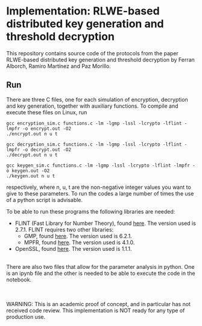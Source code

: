 # Implementation: RLWE-based distributed key generation and threshold decryption

This repository contains source code of the protocols from the paper RLWE-based distributed key generation and threshold decryption by Ferran Alborch, Ramiro Martínez and Paz Morillo.

## Run

There are three C files, one for each simulation of encryption, decryption and key generation, together with auxiliary functions. To compile and execute these files on Linux, run
```
gcc encryption_sim.c functions.c -lm -lgmp -lssl -lcrypto -lflint -lmpfr -o encrypt.out -O2
./encrypt.out n u t

gcc decryption_sim.c functions.c -lm -lgmp -lssl -lcrypto -lflint -lmpfr -o decrypt.out -O2
./decrypt.out n u t

gcc keygen_sim.c functions.c -lm -lgmp -lssl -lcrypto -lflint -lmpfr -o keygen.out -O2
./keygen.out n u t
```
respectively, where n, u, t are the non-negative integer values you want to give to these parameters. To run the codes a large number of times the use of a python script is advisable.

To be able to run these programs the following libraries are needed:
- FLINT (Fast Library for Number Theory), found [here](https://www.flintlib.org/downloads.html). The version used is 2.7.1. FLINT requires two other libraries:
  - GMP, found [here](https://gmplib.org/). The version used is 6.2.1.
  - MPFR, found [here](https://www.mpfr.org/). The version used is 4.1.0.
- OpenSSL, found [here](https://www.openssl.org/). The version used is 1.1.1.

<br/>
There are also two files that allow for the parameter analysis in python. One is an ipynb file and the other is needed to be able to execute the code in the notebook.

<br/><br/>
WARNING: This is an academic proof of concept, and in particular has not received code review. This implementation is NOT ready for any type of production use.
